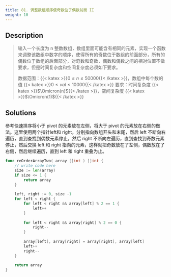 ```yaml
---
title: 81. 调整数组顺序使奇数位于偶数前面 II
weight: 10
---
```


## Description

> 输入一个长度为 n 整数数组，数组里面可能含有相同的元素，实现一个函数来调整该数组中数字的顺序，使得所有的奇数位于数组的前面部分，所有的偶数位于数组的后面部分，对奇数和奇数，偶数和偶数之间的相对位置不做要求，但是时间复杂度和空间复杂度必须如下要求。
> 
> 数据范围：{{< katex >}}$0 \le n \le 50000${{< /katex >}}，数组中每个数的值 {{< katex >}}$0 \le val \le 10000${{< /katex >}}
> 要求：时间复杂度 {{< katex >}}$\Omicron(n)${{< /katex >}}，空间复杂度 {{< katex >}}$\Omicron(1)${{< /katex >}}

## Solutions

参考快速排序将小于 pivot 的元素放在左侧，将大于 pivot 的元素放在右侧的做法。这里使用两个指针left和 right，分别指向数组开头和末尾，然后 left 不断向右遍历，直到查找到偶数元素停止，然后 right 不断向左遍历，直到查找到奇数元素停止，然后交换 left 和 right 指向的元素，这样就把奇数放在了左侧，偶数放在了右侧，然后继续遍历，直到 left 和 right 重叠为止。

```go
func reOrderArrayTwo( array []int ) []int {
    // write code here
    size := len(array)
    if size <= 1 {
        return array
    }
    
    left, right := 0, size -1
    for left < right {
        for left < right && array[left] % 2 == 1 {
            left++
        }
        
        for left < right && array[right] % 2 == 0 {
            right--
        }
        
        array[left], array[right] = array[right], array[left]
        left++
        right--
    }
    
    return array
}
```
